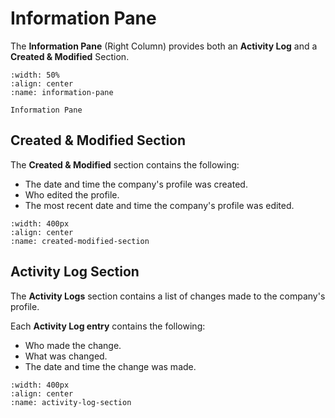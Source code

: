 

# Information Pane



The **Information Pane** (Right Column) provides both an **Activity Log** and a **Created & Modified** Section. 

```{lazyfigure} ../../_static/solo_app/Universal/infopane/created-modified-activity-log.webp
:width: 50%
:align: center
:name: information-pane

Information Pane
```

## Created & Modified Section



The **Created & Modified** section contains the following:

- The date and time the company's profile was created.
- Who edited the profile.
- The most recent date and time the company's profile was edited. 


```{lazyfigure} ../../_static/solo_app/Profile/information-pane/created-modified-section.webp
:width: 400px
:align: center
:name: created-modified-section
```



## Activity Log Section


The **Activity Logs** section contains a list of changes made to the company's profile. 


Each **Activity Log entry** contains the following:

- Who made the change.
- What was changed. 
- The date and time the change was made.


```{lazyfigure} ../../_static/solo_app/Profile/information-pane/activity-logs-section.webp
:width: 400px
:align: center
:name: activity-log-section
```